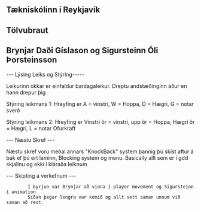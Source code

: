 <h2>Tækniskólinn í Reykjavík </h2>
<h2>Tölvubraut </h2>
<h2>Brynjar Daði Gíslason og Sigursteinn Óli Þorsteinsson</h2>


--- Lýsing Leiks og Stýring-----

Leikurinn okkar er einfaldur bardagaleikur. Dreptu andstæðinginn áður en hann drepur þig

Stýring leikmans 1:
            Hreyfing er A = vinstri,  W = Hoppa,  D = Hægri,  G = notar sverð
            
Stýring leikmans 2:
            Hreyfing er Vinstri ör = vinstri, upp ör  = Hoppa,  Hægri ör = Hægri,  L = notar Ofurkraft
            
           

--- Næstu Skref ---

  Næstu skref voru meðal annars "KnockBack" system þannig þú skíst aftur á bak ef þú ert laminn, Blocking system
  og menu. Basically allt sem er í gdd skjalinu og ekki í kláraða leiknum
  
--- Skipting á verkefnum ---

            Í byrjun var Brynjar að vinna í player movement og Sigursteinn í animation
            Síðan þegar lengra var komið og allt sett saman unnum við saman að rest.
  
  

